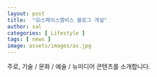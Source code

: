 ```yaml
---
layout: post
title:  "😛스페이스엘비스 블로그 개설"
author: sal
categories: [ Lifestyle ]
tags: [ news ]
image: assets/images/as.jpg
---
```


주로, 기술 / 문화 / 예술 / 뉴미디어 콘텐츠를 소개합니다.